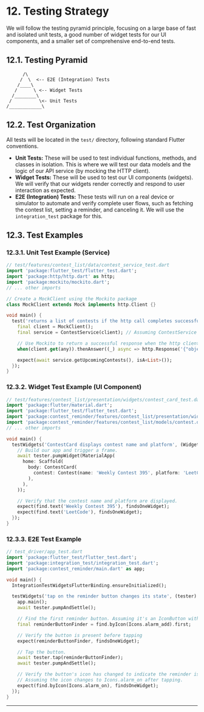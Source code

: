 # 12. Testing Strategy

We will follow the testing pyramid principle, focusing on a large base of fast and isolated unit tests, a good number of widget tests for our UI components, and a smaller set of comprehensive end-to-end tests.

## 12.1. Testing Pyramid

```
      /\
     /  \  <-- E2E (Integration) Tests
    /____\
   /      \ <-- Widget Tests
  /________\ 
 /          \<- Unit Tests
/____________\
```

## 12.2. Test Organization

All tests will be located in the `test/` directory, following standard Flutter conventions.

-   **Unit Tests:** These will be used to test individual functions, methods, and classes in isolation. This is where we will test our data models and the logic of our API service (by mocking the HTTP client).
-   **Widget Tests:** These will be used to test our UI components (widgets). We will verify that our widgets render correctly and respond to user interaction as expected.
-   **E2E (Integration) Tests:** These tests will run on a real device or simulator to automate and verify complete user flows, such as fetching the contest list, setting a reminder, and canceling it. We will use the `integration_test` package for this.

## 12.3. Test Examples

### 12.3.1. Unit Test Example (Service)

```dart
// test/features/contest_list/data/contest_service_test.dart
import 'package:flutter_test/flutter_test.dart';
import 'package:http/http.dart' as http;
import 'package:mockito/mockito.dart';
// ... other imports

// Create a MockClient using the Mockito package
class MockClient extends Mock implements http.Client {}

void main() {
  test('returns a list of contests if the http call completes successfully', () async {
    final client = MockClient();
    final service = ContestService(client); // Assuming ContestService takes a client

    // Use Mockito to return a successful response when the http client is called.
    when(client.get(any)).thenAnswer((_) async => http.Response('{"objects": []}', 200));

    expect(await service.getUpcomingContests(), isA<List>());
  });
}
```

### 12.3.2. Widget Test Example (UI Component)

```dart
// test/features/contest_list/presentation/widgets/contest_card_test.dart
import 'package:flutter/material.dart';
import 'package:flutter_test/flutter_test.dart';
import 'package:contest_reminder/features/contest_list/presentation/widgets/contest_card.dart';
import 'package:contest_reminder/features/contest_list/models/contest.dart'; // Assuming Contest model is here
// ... other imports

void main() {
  testWidgets('ContestCard displays contest name and platform', (WidgetTester tester) async {
    // Build our app and trigger a frame.
    await tester.pumpWidget(MaterialApp(
      home: Scaffold(
        body: ContestCard(
          contest: Contest(name: 'Weekly Contest 395', platform: 'LeetCode', startTime: DateTime.now(), url: '', duration: ''), // Provide necessary args
        ),
      ),
    ));

    // Verify that the contest name and platform are displayed.
    expect(find.text('Weekly Contest 395'), findsOneWidget);
    expect(find.text('LeetCode'), findsOneWidget);
  });
}
```

### 12.3.3. E2E Test Example

```dart
// test_driver/app_test.dart
import 'package:flutter_test/flutter_test.dart';
import 'package:integration_test/integration_test.dart';
import 'package:contest_reminder/main.dart' as app;

void main() {
  IntegrationTestWidgetsFlutterBinding.ensureInitialized();

  testWidgets('tap on the reminder button changes its state', (tester) async {
    app.main();
    await tester.pumpAndSettle();

    // Find the first reminder button. Assuming it's an IconButton with an alarm_add icon.
    final reminderButtonFinder = find.byIcon(Icons.alarm_add).first;

    // Verify the button is present before tapping
    expect(reminderButtonFinder, findsOneWidget);

    // Tap the button.
    await tester.tap(reminderButtonFinder);
    await tester.pumpAndSettle();

    // Verify the button's icon has changed to indicate the reminder is set.
    // Assuming the icon changes to Icons.alarm_on after tapping.
    expect(find.byIcon(Icons.alarm_on), findsOneWidget);
  });
}
```

---